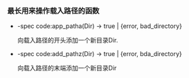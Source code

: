 ### 最长用来操作载入路径的函数

- -spec code:app_patha(Dir) -> true | {error, bad_directory}

    向载入路径的开头添加一个新目录Dir.
    
- -spec code:add_pathz(Dir) -> true | {error, bda_directory}

    向载入路径的末端添加一个新目录Dir